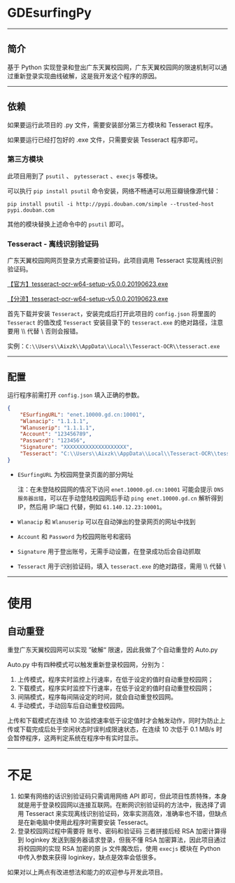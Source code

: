 # GDEsurfingPy

------

## 简介

基于 Python 实现登录和登出广东天翼校园网，广东天翼校园网的限速机制可以通过重新登录实现曲线破解，这是我开发这个程序的原因。

------

## 依赖

如果要运行此项目的 .py 文件，需要安装部分第三方模块和 Tesseract 程序。

如果要运行已经打包好的 .exe 文件，只需要安装 Tesseract 程序即可。

### 第三方模块

此项目用到了 `psutil` 、 `pytesseract` 、`execjs` 等模块。

可以执行 `pip install psutil` 命令安装，网络不畅通可以用豆瓣镜像源代替：

`pip install psutil -i http://pypi.douban.com/simple --trusted-host pypi.douban.com`

其他的模块替换上述命令中的 `psutil` 即可。

### Tesseract - 离线识别验证码

广东天翼校园网网页登录方式需要验证码，此项目调用 Tesseract 实现离线识别验证码。

[【官方】tesseract-ocr-w64-setup-v5.0.0.20190623.exe](https://digi.bib.uni-mannheim.de/tesseract/tesseract-ocr-w64-setup-v5.0.0.20190623.exe)

[【分流】tesseract-ocr-w64-setup-v5.0.0.20190623.exe](https://wwa.lanzoui.com/iG1WHqhz7ni)

首先下载并安装 `Tesseract`，安装完成后打开此项目的 `config.json` 将里面的 `Tesseract` 的值改成 `Tesseract` 安装目录下的 `tesseract.exe` 的绝对路径，注意要用 \\\\ 代替 \\ 否则会报错。

实例：``C:\\Users\\Aixzk\\AppData\\Local\\Tesseract-OCR\\tesseract.exe``

------

## 配置

运行程序前需打开 `config.json` 填入正确的参数。

```json
{
    "ESurfingURL": "enet.10000.gd.cn:10001",
    "Wlanacip": "1.1.1.1",
    "Wlanuserip": "1.1.1.1",
    "Account": "123456789",
    "Password": "123456",
    "Signature": "XXXXXXXXXXXXXXXXXXXX",
    "Tesseract": "C:\\Users\\Aixzk\\AppData\\Local\\Tesseract-OCR\\tesseract.exe"
}
```

+ `ESurfingURL` 为校园网登录页面的部分网址

  注：在未登陆校园网的情况下访问 `enet.10000.gd.cn:10001` 可能会提示 `DNS 服务器出错`，可以在手动登陆校园网后手动 `ping enet.10000.gd.cn` 解析得到 IP，然后用 IP:端口 代替，例如 `61.140.12.23:10001`。

+ `Wlanacip` 和 `Wlanuserip` 可以在自动弹出的登录网页的网址中找到

+ `Account` 和 `Password` 为校园网账号和密码

+ `Signature` 用于登出账号，无需手动设置，在登录成功后会自动抓取

+ `Tesseract` 用于识别验证码，填入 `tesseract.exe` 的绝对路径，需用 \\\\ 代替 \\

------

# 使用

## 自动重登

重登广东天翼校园网可以实现 ”破解“ 限速，因此我做了个自动重登的 Auto.py

Auto.py 中有四种模式可以触发重新登录校园网，分别为：

1. 上传模式，程序实时监控上行速率，在低于设定的值时自动重登校园网；
2. 下载模式，程序实时监控下行速率，在低于设定的值时自动重登校园网；
3. 间隔模式，程序每间隔设定的时间，就会自动重登校园网。
4. 手动模式，手动回车后自动重登校园网。

上传和下载模式在连续 10 次监控速率低于设定值时才会触发动作，同时为防止上传或下载完成后处于空闲状态时误判成限速状态，在连续 10 次低于 0.1 MB/s 时会暂停程序，这两判定系统在程序中有实时显示。

------

# 不足

1. 如果有网络的话识别验证码只需调用网络 API 即可，但此项目性质特殊，本身就是用于登录校园网以连接互联网。在断网识别验证码的方法中，我选择了调用 Tesseract 来实现离线识别验证码，效率实测高效，准确率也不错，但缺点是在新电脑中使用此程序时需要安装 Tesseract。
2. 登录校园网过程中需要将 账号、密码和验证码 三者拼接后经 RSA 加密计算得到 loginkey 发送到服务器请求登录，但我不懂 RSA 加密算法，因此项目通过将校园网的实现 RSA 加密的原 js 文件魔改后，使用 `execjs` 模块在 Python 中传入参数来获得 loginkey，缺点是效率会低很多。

如果对以上两点有改进想法和能力的欢迎参与开发此项目。